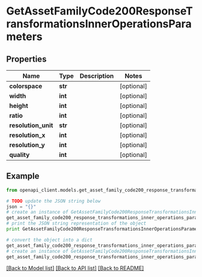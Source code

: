 # GetAssetFamilyCode200ResponseTransformationsInnerOperationsParameters


## Properties
Name | Type | Description | Notes
------------ | ------------- | ------------- | -------------
**colorspace** | **str** |  | [optional] 
**width** | **int** |  | [optional] 
**height** | **int** |  | [optional] 
**ratio** | **int** |  | [optional] 
**resolution_unit** | **str** |  | [optional] 
**resolution_x** | **int** |  | [optional] 
**resolution_y** | **int** |  | [optional] 
**quality** | **int** |  | [optional] 

## Example

```python
from openapi_client.models.get_asset_family_code200_response_transformations_inner_operations_parameters import GetAssetFamilyCode200ResponseTransformationsInnerOperationsParameters

# TODO update the JSON string below
json = "{}"
# create an instance of GetAssetFamilyCode200ResponseTransformationsInnerOperationsParameters from a JSON string
get_asset_family_code200_response_transformations_inner_operations_parameters_instance = GetAssetFamilyCode200ResponseTransformationsInnerOperationsParameters.from_json(json)
# print the JSON string representation of the object
print GetAssetFamilyCode200ResponseTransformationsInnerOperationsParameters.to_json()

# convert the object into a dict
get_asset_family_code200_response_transformations_inner_operations_parameters_dict = get_asset_family_code200_response_transformations_inner_operations_parameters_instance.to_dict()
# create an instance of GetAssetFamilyCode200ResponseTransformationsInnerOperationsParameters from a dict
get_asset_family_code200_response_transformations_inner_operations_parameters_form_dict = get_asset_family_code200_response_transformations_inner_operations_parameters.from_dict(get_asset_family_code200_response_transformations_inner_operations_parameters_dict)
```
[[Back to Model list]](../README.md#documentation-for-models) [[Back to API list]](../README.md#documentation-for-api-endpoints) [[Back to README]](../README.md)


